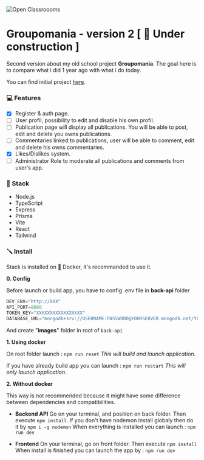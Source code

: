 ![Open Classroooms](https://github.com/thierry-laval/archives/raw/master/images/Logo_OpenClassrooms.png?raw=true)
# Groupomania - version 2 [ 🚧 Under construction ]

Second version about my old school project **Groupomania**. 
The goal here is to compare what i did 1 year ago with what i do today.

You can find initial project [here](https://github.com/bengar-dev/Groupomania).

### 💻 Features

- [x] Register & auth page.
- [ ] User profil, possibility to edit and disable his own profil.
- [ ] Publication page will display all publications. You will be able to post, edit and delete you owns publications.
- [ ] Commentaries linked to publications, user will be able to comment, edit and delete his owns commentaries.
- [X] Likes/Dislikes system.
- [ ] Administrator Role to moderate all publications and comments from user's app.

### 📀 Stack

- Node.js
- TypeScript
- Express
- Prisma
- Vite
- React
- Tailwind

### 🪛 Install

Stack is installed on 🐋 Docker, it's recommanded to use it.

**0. Config**

Before launch or build app, you have to config .env file in **back-api** folder

```ts
DEV_ENV="http://XXX"
API_PORT=8080
TOKEN_KEY="XXXXXXXXXXXXXXXXX"
DATABASE_URL="mongodb+srv://USERNAME:PASSWORD@YOURSERVER.mongodb.net/YOURCOLLECTIONAME"
```

And create "**images**" folder in root of ```back-api```

**1. Using docker**

On root folder launch : ```npm run reset```
*This will build and launch application.*

If you have already build app you can launch : ```npm run restart```
*This will only launch application.*

**2. Without docker**

This way is not recommended because it might have some difference between dependencies and compatibilities.

- **Backend API**
    Go on your terminal, and position on back folder. Then execute ```npm install```.
    If you don't have nodemon install globaly then do it by ```npm i -g nodemon```
    When everything is installed you can launch : ```npm run dev``` 

- **Frontend**
    On your terminal, go on front folder. Then execute ```npm install```
    When install is finished you can launch the app by : ```npm run dev```
